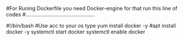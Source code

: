 #For Runing Dockerfile you need Docker-engine for that run this line of codes 
#...............................................

#!/bin/bash
#Use acc to your os type
yum install docker -y
#apt install docker -y
systemctl start docker
systemctl enable docker
